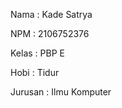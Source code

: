 Nama    : Kade Satrya

NPM     : 2106752376

Kelas   : PBP E

Hobi    : Tidur

Jurusan : Ilmu Komputer